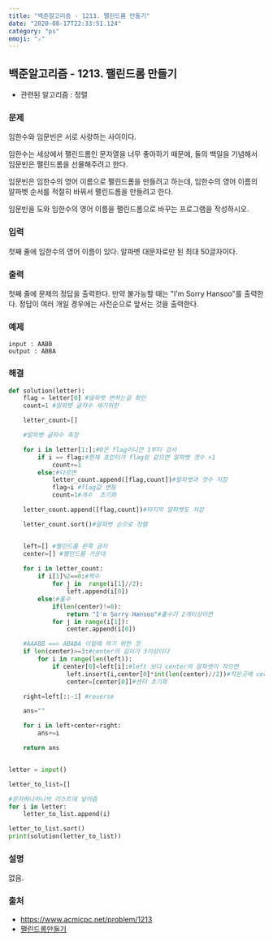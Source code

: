 ```yaml
---
title: "백준알고리즘 - 1213. 팰린드롬 만들기"
date: "2020-08-17T22:33:51.124"
category: "ps"
emoji: "⚔️"
---
```


## 백준알고리즘 - 1213. 팰린드롬 만들기

- 관련된 알고리즘 : 정렬

### 문제

임한수와 임문빈은 서로 사랑하는 사이이다.

임한수는 세상에서 팰린드롬인 문자열을 너무 좋아하기 때문에, 둘의 백일을 기념해서 임문빈은 팰린드롬을 선물해주려고 한다.

임문빈은 임한수의 영어 이름으로 팰린드롬을 만들려고 하는데, 임한수의 영어 이름의 알파벳 순서를 적절히 바꿔서 팰린드롬을 만들려고 한다.

임문빈을 도와 임한수의 영어 이름을 팰린드롬으로 바꾸는 프로그램을 작성하시오.

### 입력

첫째 줄에 임한수의 영어 이름이 있다. 알파벳 대문자로만 된 최대 50글자이다.

### 출력

첫째 줄에 문제의 정답을 출력한다. 만약 불가능할 때는 "I'm Sorry Hansoo"를 출력한다. 정답이 여러 개일 경우에는 사전순으로 앞서는 것을 출력한다.

### 예제

```
input : AABB
output : ABBA
```

### 해결

```python
def solution(letter):
    flag = letter[0] #알파벳 변하는걸 확인
    count=1 #알파벳 글자수 새기위한

    letter_count=[]

    #알파벳 글자수 측정

    for i in letter[1:]:#0은 flag이니깐 1부터 검사
        if i == flag:#현재 포인터가 flag랑 같으면 알파벳 갯수 +1
            count+=1
        else:#다르면
            letter_count.append([flag,count])#알파벳과 갯수 저장
            flag=i #flag값 변동
            count=1#개수  초기화

    letter_count.append([flag,count])#마지막 알파벳도 저장

    letter_count.sort()#알파벳 순으로 정렬


    left=[] #팰린드롬 왼쪽 글자
    center=[] #팰린드롬 가운데
            
    for i in letter_count:
        if i[1]%2==0:#짝수
            for j in  range(i[1]//2):
                left.append(i[0])
        else:#홀수
            if(len(center)!=0):
                return "I'm Sorry Hansoo"#홀수가 2개이상이면
            for j in range(i[1]):
                center.append(i[0])

    #AAABB ==> ABABA 이럴때 하기 위한 것
    if len(center)>=3:#center의 길이가 3이상이다
        for i in range(len(left)):
            if center[0]<left[i]:#left 보다 center의 알파벳이 작으면
                left.insert(i,center[0]*int(len(center)//2))#작은곳에 center의 2로 나눈 몫만 추가
                center=[center[0]]#센터 초기화

    right=left[::-1] #reverse

    ans=""

    for i in left+center+right:
        ans+=i

    return ans


letter = input()

letter_to_list=[]

#문자하나하나씩 리스트에 넣어줌
for i in letter:
    letter_to_list.append(i)

letter_to_list.sort()
print(solution(letter_to_list))
```

### 설명

없음.

### 출처

- https://www.acmicpc.net/problem/1213
- [팰린드롬만들기](https://ksshlee.github.io/baekjoon/백준-1213-팰린드롬-만들기/)

